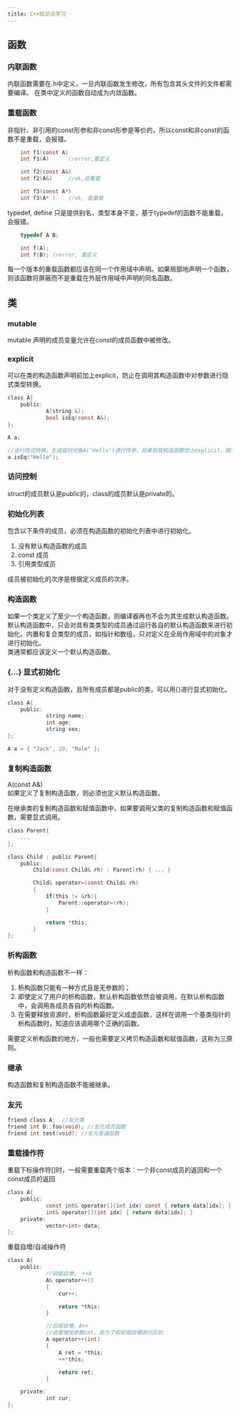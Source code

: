 ```yaml
---
title: C++知识点学习
---
```


## 函数
### 内联函数
内联函数需要在.h中定义，一旦内联函数发生修改，所有包含其头文件的文件都需要编译。
在类中定义的函数自动成为内敛函数。

### 重载函数
非指针、非引用的const形参和非const形参是等价的，所以const和非const的函数不是重载，会报错。
```c
    int f1(const A)
    int f1(A)      //error,重定义

    int f2(const A&)
    int f2(A&)     //ok,是重载

    int f3(const A*)
    int f3(A* )    //ok, 是重载
```

typedef, define 只是提供别名，类型本身不变，基于typedef的函数不能重载，会报错。
```c
    typedef A B;

    int f(A);
    int f(B); //error, 重定义
```

每一个版本的重载函数都应该在同一个作用域中声明。如果局部地声明一个函数，则该函数将屏蔽而不是重载在外层作用域中声明的同名函数。

## 类
### mutable 
mutable 声明的成员变量允许在const的成员函数中被修改。

### explicit
可以在类的构造函数声明前加上explicit，防止在调用其构造函数中对参数进行隐式类型转换。
```c 
class A{
    public:
            A(string &);
            bool isEq(const A&);
};

A a;

//进行隐式转换，生成临时对象A("Hello")进行传参，如果将其构造函数加上explicit，就不能进行类型转换了，这时就会报错。
a.isEq("Hello"); 
```

### 访问控制
struct的成员默认是public的，class的成员默认是private的。

### 初始化列表
包含以下条件的成员，必须在构造函数的初始化列表中进行初始化。
1. 没有默认构造函数的成员
2. const 成员
3. 引用类型成员

成员被初始化的次序是根据定义成员的次序。

### 构造函数
如果一个类定义了至少一个构造函数，则编译器再也不会为其生成默认构造函数。  
默认构造函数中，只会对具有类类型的成员通过运行各自的默认构造函数来进行初始化。内置和复合类型的成员，如指针和数组，只对定义在全局作用域中的对象才进行初始化。  
类通常都应该定义一个默认构造函数。  

### {...} 显式初始化
对于没有定义构造函数，且所有成员都是public的类，可以用{}进行显式初始化。
```c
class A{
    public:
            string name;
            int age;
            string sex;
};

A a = { "Jack", 20, "Male" };
```

### 复制构造函数
A(const A&)  
如果定义了复制构造函数，则必须也定义默认构造函数。  

在继承类的复制构造函数和赋值函数中，如果要调用父类的复制构造函数和赋值函数，需要显式调用。
```c
class Parent{
    ...
};

class Child : public Parent{
    public:
        Child(const Child& rh) : Parent(rh) { ... }

        Child& operator=(const Child& rh) 
        {
            if(this != &rh){
                Parent::operator=(rh);
            }

            return *this;
        }
};
```

### 析构函数
析构函数和构造函数不一样：
1. 析构函数只能有一种方式且是无参数的；
2. 即使定义了用户的析构函数，默认析构函数依然会被调用，在默认析构函数中，会调用各成员各自的析构函数。
3. 在需要释放资源时，析构函数最好定义成虚函数，这样在调用一个基类指针的析构函数时，知道应该调用哪个正确的函数。

需要定义析构函数的地方，一般也需要定义拷贝构造函数和赋值函数，这称为三原则。

### 继承
构造函数和复制构造函数不能被继承。

### 友元
```c
friend class A;  //友元类
friend int B::foo(void); //友元成员函数
friend int test(void); //友元普通函数
```

### 重载操作符
重载下标操作符[]时，一般需要重载两个版本：一个非const成员的返回和一个const成员的返回
```c
class A{
    public:
            const int& operator[](int idx) const { return data[idx]; }
            int& operator[](int idx) { return data[idx]; }
    private:
            vector<int> data;
};
```

重载自增/自减操作符
```c
class A{
    public:
            //前缀自增， ++A
            A& operator++()
            {
                cur++;

                return *this;
            }

            //后缀自增，A++
            //这里增加参数int，是为了和前缀自增进行区别
            A operator++(int)
            {
                A ret = *this;
                ++*this;

                return ret;
            }

    private:
            int cur;
};
```

